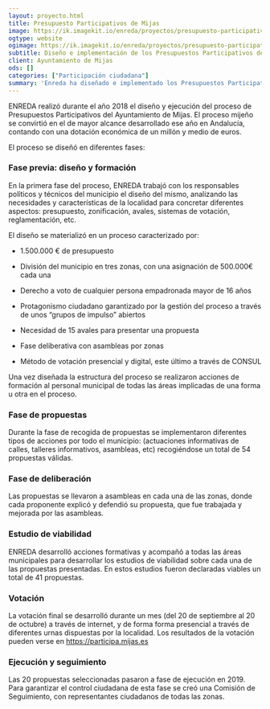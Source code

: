 ```yaml
---
layout: proyecto.html
title: Presupuesto Participativos de Mijas
image: https://ik.imagekit.io/enreda/proyectos/presupuesto-participativo-mijas.png?updatedAt=1700671434750
ogtype: website
ogimage: https://ik.imagekit.io/enreda/proyectos/presupuesto-participativo-mijas.png?updatedAt=1700671434750
subtitle: Diseño e implementación de los Presupuestos Participativos del Ayuntamiento de Mijas
client: Ayuntamiento de Mijas
ods: []
categories: ["Participación ciudadana"]
summary: 'Enreda ha diseñado e implementado los Presupuestos Participativos del Ayuntamiento de Mijas en 2018.'
---
```


ENREDA realizó durante el año 2018 el diseño y ejecución del proceso de Presupuestos Participativos del Ayuntamiento de Mijas. El proceso mijeño se convirtió en el de mayor alcance desarrollado ese año en Andalucía, contando con una dotación económica de un millón y medio de euros.

El proceso se diseñó en diferentes fases:

### Fase previa: diseño y formación

En la primera fase del proceso, ENREDA trabajó con los responsables políticos y técnicos del municipio el diseño del mismo, analizando las necesidades y características de la localidad para concretar diferentes aspectos: presupuesto, zonificación, avales, sistemas de votación, reglamentación, etc.

El diseño se materializó en un proceso caracterizado por:

* 1.500.000 € de presupuesto

* División del municipio en tres zonas, con una asignación de 500.000€ cada una

* Derecho a voto de cualquier persona empadronada mayor de 16 años

* Protagonismo ciudadano garantizado por la gestión del proceso a través de unos “grupos de impulso” abiertos 

* Necesidad de 15 avales para presentar una propuesta

* Fase deliberativa con asambleas por zonas 

* Método de votación  presencial y digital, este último a través de CONSUL

Una vez diseñada la estructura del proceso se realizaron acciones de formación al personal municipal de todas las áreas implicadas de una forma u otra en el proceso.

### Fase de propuestas

Durante la fase de recogida de propuestas se implementaron diferentes tipos de acciones por todo el municipio: (actuaciones informativas de calles, talleres informativos, asambleas, etc) recogiéndose un total de 54 propuestas válidas. 

### Fase de deliberación

Las propuestas se llevaron a asambleas en cada una de las zonas, donde cada proponente explicó y defendió su propuesta, que fue trabajada y mejorada por las asambleas.

### Estudio de viabilidad

ENREDA desarrolló acciones formativas y acompañó a todas las áreas municipales para desarrollar los estudios de viabilidad sobre cada una de las propuestas presentadas. En estos estudios fueron declaradas viables un total de 41 propuestas.

### Votación  

La votación final se desarrolló durante un mes (del 20 de septiembre al 20 de octubre) a través de internet, y de forma forma presencial a través de diferentes urnas dispuestas por la localidad. Los resultados de la votación pueden verse en https://participa.mijas.es  

### Ejecución y seguimiento

Las 20 propuestas seleccionadas pasaron a fase de ejecución en 2019. Para garantizar el control ciudadana de esta fase se creó una Comisión de Seguimiento, con representantes ciudadanos de todas las zonas.